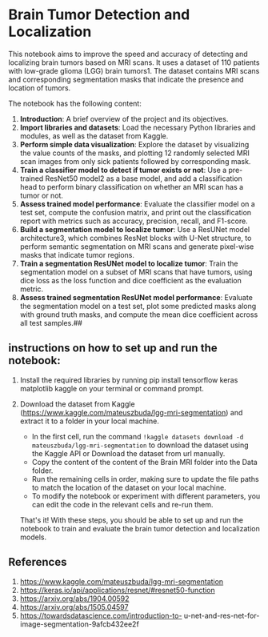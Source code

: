 # Brain Tumor Detection and Localization

This notebook aims to improve the speed and accuracy of detecting and localizing brain tumors based on MRI scans. It uses a dataset of 110 patients with low-grade glioma (LGG) brain tumors1. The dataset contains MRI scans and corresponding segmentation masks that indicate the presence and location of tumors.

The notebook has the following content:

1. **Introduction**: A brief overview of the project and its objectives.
2. **Import libraries and datasets**: Load the necessary Python libraries and modules, as well as the dataset from Kaggle.
3. **Perform simple data visualization**: Explore the dataset by visualizing the value counts of the masks, and plotting 12 randomly selected MRI scan images from only sick patients followed by corresponding mask.
4. **Train a classifier model to detect if tumor exists or not**: Use a pre-trained ResNet50 model2 as a base model, and add a classification head to perform binary classification on whether an MRI scan has a tumor or not.
5. **Assess trained model performance**: Evaluate the classifier model on a test set, compute the confusion matrix, and print out the classification report with metrics such as accuracy, precision, recall, and F1-score.
6. **Build a segmentation model to localize tumor**: Use a ResUNet model architecture3, which combines ResNet blocks with U-Net structure, to perform semantic segmentation on MRI scans and generate pixel-wise masks that indicate tumor regions.
7. **Train a segmentation ResUNet model to localize tumor**: Train the segmentation model on a subset of MRI scans that have tumors, using dice loss as the loss function and dice coefficient as the evaluation metric.
8. **Assess trained segmentation ResUNet model performance**: Evaluate the segmentation model on a test set, plot some predicted masks along with ground truth masks, and compute the mean dice coefficient across all test samples.##

## instructions on how to set up and run the notebook:

1. Install the required libraries by running pip install tensorflow keras matplotlib kaggle on your terminal or command prompt.

2. Download the dataset from Kaggle (https://www.kaggle.com/mateuszbuda/lgg-mri-segmentation) and extract it to a folder in your local machine.

   - In the first cell, run the command `!kaggle datasets download -d mateuszbuda/lgg-mri-segmentation` to download the dataset using the Kaggle API or Download the dataset from url manually.
   - Copy the content of the content of the Brain MRI folder into the Data folder.
   - Run the remaining cells in order, making sure to update the file paths to match the location of the dataset on your local machine.
   - To modify the notebook or experiment with different parameters, you can edit the code in the relevant cells and re-run them.

   That's it! With these steps, you should be able to set up and run the notebook to train and evaluate the brain tumor detection and localization models.

## References

1. https://www.kaggle.com/mateuszbuda/lgg-mri-segmentation
2. https://keras.io/api/applications/resnet/#resnet50-function
3. https://arxiv.org/abs/1904.00592
4. https://arxiv.org/abs/1505.04597
5. https://towardsdatascience.com/introduction-to- u-net-and-res-net-for-image-segmentation-9afcb432ee2f
